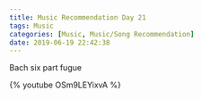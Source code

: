 ```yaml
---
title: Music Recommendation Day 21
tags: Music
categories: [Music, Music/Song Recommendation]
date: 2019-06-19 22:42:38
---
```


Bach six part fugue

{% youtube OSm9LEYixvA %}
